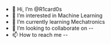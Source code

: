 - 👋 Hi, I’m @R1card0s
- 👀 I’m interested in Machine Learning
- 🌱 I’m currently learning Mechatronics
- 💞️ I’m looking to collaborate on --
- 📫 How to reach me --

<!---
R1card0s/R1card0s is a ✨ special ✨ repository because its `README.md` (this file) appears on your GitHub profile.
You can click the Preview link to take a look at your changes.
--->
